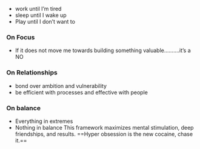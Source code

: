 - work until I’m tired
- sleep until I wake up
- Play until I don’t want to
### On Focus
- If it does not move me towards building something valuable……….it’s a NO
### On Relationships
- bond over ambition and vulnerability
- be efficient with processes and effective with people
### On balance
- Everything in extremes
- Nothing in balance
This framework maximizes mental stimulation, deep friendships, and results.
==Hyper obsession is the new cocaine, chase it.==